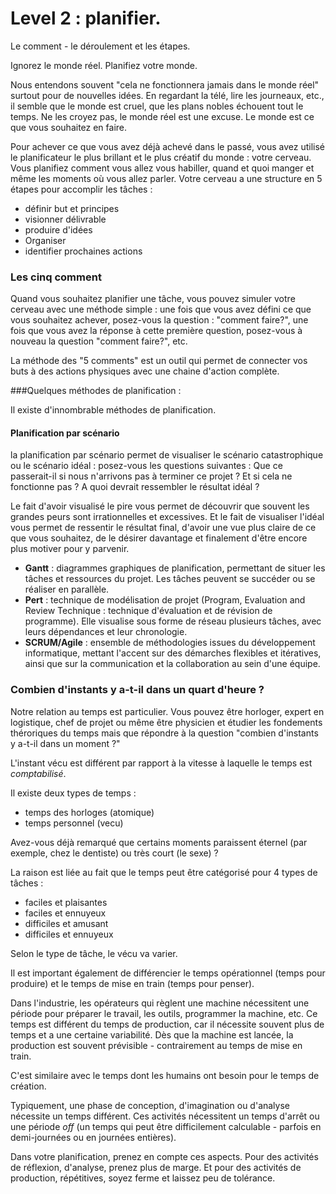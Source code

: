 # Level 2 : planifier. 
Le comment - le déroulement et les étapes.  

Ignorez le monde réel. Planifiez votre monde. 

Nous entendons souvent "cela ne fonctionnera jamais dans le monde réel" surtout pour de nouvelles idées. En regardant la télé, lire les journeaux, etc., il semble que le monde est cruel, que les plans nobles échouent tout le temps. Ne les croyez pas, le monde réel est une excuse. Le monde est ce que vous souhaitez en faire. 


Pour achever ce que vous avez déjà achevé dans le passé, vous avez utilisé le planificateur le plus brillant et le plus créatif du monde : votre cerveau. 
Vous planifiez comment vous allez vous habiller, quand et quoi manger et même les moments où vous allez parler. Votre cerveau a une structure en 5 étapes pour accomplir les tâches : 

- définir but et principes
- visionner délivrable
- produire d'idées
- Organiser
- identifier prochaines actions 


### Les cinq comment 

Quand vous souhaitez planifier une tâche, vous pouvez simuler votre cerveau avec une méthode simple : une fois que vous avez défini ce que vous souhaitez achever, posez-vous la question : "comment faire?", une fois que vous avez la réponse à cette première question, posez-vous à nouveau la question "comment faire?", etc. 

La méthode des "5 comments" est un outil qui permet de connecter vos buts à des actions physiques avec une chaine d'action complète. 



###Quelques méthodes de planification : 
 
Il existe d'innombrable méthodes de planification. 

#### Planification par scénario 

la planification par scénario permet de visualiser le scénario catastrophique ou le scénario idéal :  posez-vous les questions suivantes : Que ce passerait-il si nous n'arrivons pas à terminer ce projet ? Et si cela ne fonctionne pas ? A quoi devrait ressembler le résultat idéal ? 

Le fait d'avoir visualisé le pire vous permet de découvrir que souvent les grandes peurs sont irrationnelles et excessives. Et le fait de visualiser l'idéal vous permet de ressentir le résultat final, d'avoir une vue plus claire de ce que vous souhaitez, de le désirer davantage et finalement d'être encore plus motiver pour y parvenir. 


- **Gantt** : diagrammes graphiques de planification, permettant de situer les tâches et ressources du projet. Les tâches peuvent se succéder ou se réaliser en parallèle. 
- **Pert** : technique de modélisation de projet (Program, Evaluation and Review Technique : technique d'évaluation et de révision de programme). Elle visualise sous forme de réseau plusieurs tâches, avec leurs dépendances et leur chronologie.
- **SCRUM/Agile** : ensemble de méthodologies issues du développement informatique, mettant l'accent sur des démarches flexibles et itératives, ainsi que sur la communication et la collaboration au sein d'une équipe.

### Combien d'instants y a-t-il dans un quart d'heure ? 

Notre relation au temps est particulier. Vous pouvez être horloger, expert en logistique, chef de projet ou même être physicien et étudier les fondements théroriques du temps mais que répondre à la question "combien d'instants y a-t-il dans un moment ?"

L'instant vécu est différent par rapport à la vitesse à laquelle le temps est _comptabilisé_. 

Il existe deux types de temps : 

- temps des horloges (atomique)
- temps personnel (vecu) 


Avez-vous déjà remarqué que certains moments paraissent éternel (par exemple, chez le dentiste) ou très court (le sexe) ? 

La raison est liée au fait que le temps peut être catégorisé pour 4 types de tâches : 

- faciles et plaisantes
- faciles et ennuyeux
- difficiles et amusant
- difficiles et ennuyeux 

Selon le type de tâche, le vécu va varier. 

Il est important également de différencier le temps opérationnel (temps pour produire) et le temps de mise en train (temps pour penser). 

Dans l'industrie, les opérateurs qui règlent une machine nécessitent une période pour préparer le travail, les outils, programmer la machine, etc. Ce temps est différent du temps de production, car il nécessite souvent plus de temps et a une certaine variabilité. 
Dès que la machine est lancée, la production est souvent prévisible - contrairement au temps de mise en train. 

C'est similaire avec le temps dont les humains ont besoin pour le temps de création. 

Typiquement, une phase de conception, d'imagination ou d'analyse nécessite un temps différent. Ces activités nécessitent un temps d'arrêt ou une période _off_ (un temps qui peut être difficilement calculable - parfois en demi-journées ou en journées entières). 

Dans votre planification, prenez en compte ces aspects. Pour des activités de réflexion, d'analyse, prenez plus de marge. Et pour des activités de production, répétitives, soyez ferme et laissez peu de tolérance. 



